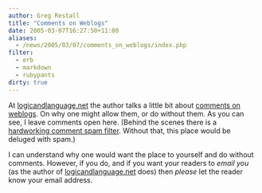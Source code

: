 ```yaml
---
author: Greg Restall
title: "Comments on Weblogs"
date: 2005-03-07T16:27:50+11:00
aliases:
  - /news/2005/03/07/comments_on_weblogs/index.php
filter:
  - erb
  - markdown
  - rubypants
dirty: true
---
```


At <a title="logicandlanguage.net: On Comments" href="http://www.logicandlanguage.net/archives/2005/03/on_comments_1.html#more">logicandlanguage.net</a> the author talks a little bit about <a title="logicandlanguage.net: On Comments" href="http://www.logicandlanguage.net/archives/2005/03/on_comments_1.html#more">comments on weblogs</a>.  On why one might allow them, or do without them. As you can see, I leave comments open here.  (Behind the scenes there is a <a href="http://www.jayallen.org/projects/mt-blacklist/">hardworking comment spam filter</a>.  Without that, this place would be deluged with spam.)

I can understand why one would want the place to yourself and do without comments.  However, if you do, and if you want your readers to *email you* (as the author of <a title="logicandlanguage.net: On Comments" href="http://www.logicandlanguage.net/archives/2005/03/on_comments_1.html#more">logicandlanguage.net</a> does) then *please* let the reader know your email address.